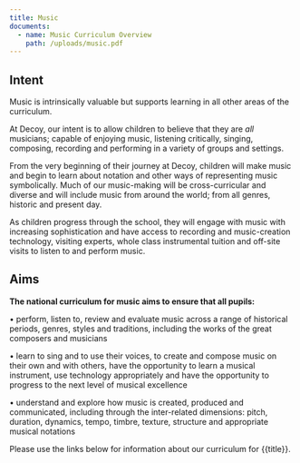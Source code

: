 ```yaml
---
title: Music
documents:
  - name: Music Curriculum Overview
    path: /uploads/music.pdf
---
```

## Intent

Music is intrinsically valuable but supports learning in all other areas of the curriculum.

At Decoy, our intent is to allow children to believe that they are *all* musicians; capable of enjoying music, listening critically, singing, composing, recording and performing in a variety of groups and settings.

From the very beginning of their journey at Decoy, children will make music and begin to learn about notation and other ways of representing music symbolically. Much of our music-making will be cross-curricular and diverse and will include music from around the world; from all genres, historic and present day.

As children progress through the school, they will engage with music with increasing sophistication and have access to recording and music-creation technology, visiting experts, whole class instrumental tuition and off-site visits to listen to and perform music.  

## Aims

**The national curriculum for music aims to ensure that all pupils:** 


•	perform, listen to, review and evaluate music across a range of historical periods, genres, styles and traditions, including the works of the great composers and musicians 


•	learn to sing and to use their voices, to create and compose music on their own and with others, have the opportunity to learn a musical instrument, use technology appropriately and have the opportunity to progress to the next level of musical excellence 


•	understand and explore how music is created, produced and communicated, including through the inter-related dimensions: pitch, duration, dynamics, tempo, timbre, texture, structure and appropriate musical notations

Please use the links below for information about our curriculum for {{title}}.
